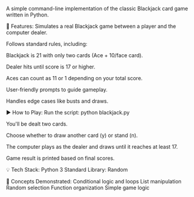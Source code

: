 A simple command-line implementation of the classic Blackjack card game written in Python.

🎯 Features:
Simulates a real Blackjack game between a player and the computer dealer.

Follows standard rules, including:

Blackjack is 21 with only two cards (Ace + 10/face card).

Dealer hits until score is 17 or higher.

Aces can count as 11 or 1 depending on your total score.

User-friendly prompts to guide gameplay.

Handles edge cases like busts and draws.

▶️ How to Play:
Run the script:
python blackjack.py

You'll be dealt two cards.

Choose whether to draw another card (y) or stand (n).

The computer plays as the dealer and draws until it reaches at least 17.

Game result is printed based on final scores.

💡 Tech Stack:
Python 3
Standard Library: Random

🧠 Concepts Demonstrated:
Conditional logic and loops
List manipulation
Random selection
Function organization
Simple game logic
